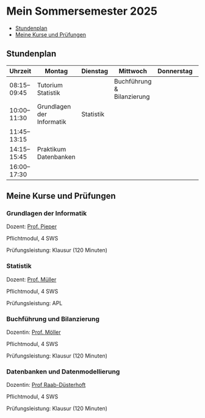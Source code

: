 # Mein Sommersemester 2025

*   [Stundenplan](#stundenplan)
*   [Meine Kurse und Prüfungen](#kurse-pruefungen)

## Stundenplan

| Uhrzeit | Montag | Dienstag | Mittwoch | Donnerstag | Freitag |
| --- | --- | --- | --- | --- | --- |
| 08:15–09:45 | Tutorium Statistik |     | Buchführung & Bilanzierung |     | Datenbanken & Datenmodellierung |
| 10:00–11:30 | Grundlagen der Informatik | Statistik |     |
| 11:45–13:15 |     |     |     |
| 14:15–15:45 | Praktikum Datenbanken |     |
| 16:00–17:30 |     |     |     |

## Meine Kurse und Prüfungen

### Grundlagen der Informatik

Dozent: [Prof. Pieper](https://www.fww.hs-wismar.de/fakultaet/personen-bereiche/professoren/prof-dr-ing-joeran-pieper/)

Pflichtmodul, 4 SWS

Prüfungsleistung: Klausur (120 Minuten)

### Statistik

Dozent: [Prof. Müller](https://www.fww.hs-wismar.de/fakultaet/personen-bereiche/professoren/betriebswirtschaft/gerhard-mueller/)

Pflichtmodul, 4 SWS

Prüfungsleistung: APL

### Buchführung und Bilanzierung

Dozentin: [Prof. Möller](https://www.fww.hs-wismar.de/fakultaet/personen-bereiche/professoren/betriebswirtschaft/manuela-moeller/)

Pflichtmodul, 4 SWS

Prüfungsleistung: Klausur (120 Minuten)

### Datenbanken und Datenmodellierung

Dozentin: [Prof Raab-Düsterhoft](https://fiw.hs-wismar.de/bereiche/eui/personen-gremien/professorinnen-professoren/prof-dr-ing-antje-raab-duesterhoeft/)

Pflichtmodul, 4 SWS

Prüfungsleistung: Klausur (120 Minuten)
